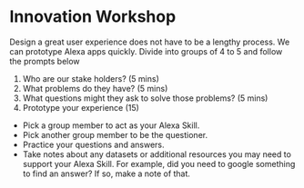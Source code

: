 # Innovation Workshop

Design a great user experience does not have to be a lengthy process. We can prototype Alexa apps quickly. Divide into groups of 4 to 5 and follow the prompts below

1. Who are our stake holders? (5 mins)
2. What problems do they have? (5 mins)
3. What questions might they ask to solve those problems? (5 mins)
4. Prototype your experience (15) 
  
  * Pick a group member to act as your Alexa Skill. 
  * Pick another group member to be the questioner. 
  * Practice your questions and answers. 
  * Take notes about any datasets or additional resources you may need to support your Alexa Skill. For example, did you need to google something to find an answer? If so, make a note of that.